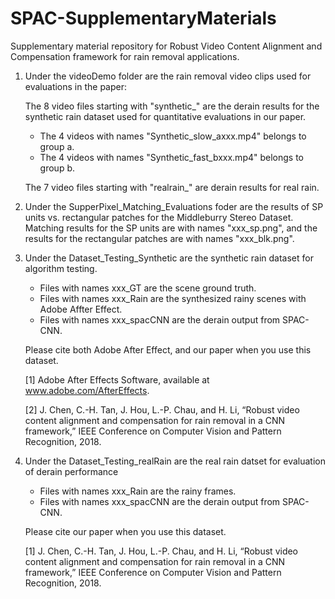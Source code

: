 # SPAC-SupplementaryMaterials
Supplementary material repository for Robust Video Content Alignment and Compensation framework for rain removal applications.

1. Under the videoDemo folder are the rain removal video clips used for evaluations in the paper:

   The 8 video files starting with "synthetic_" are the derain results for the synthetic rain dataset used for quantitative evaluations in our paper.
      - The 4 videos with names "Synthetic_slow_axxx.mp4" belongs to group a.
      - The 4 videos with names "Synthetic_fast_bxxx.mp4" belongs to group b.
      
   The 7 video files starting with "realrain_" are derain results for real rain.
      
2. Under the SupperPixel_Matching_Evaluations foder are the results of SP units vs. rectangular patches for the Middleburry Stereo Dataset. Matching results for the SP units are with names "xxx_sp.png", and the results for the rectangular patches are with names "xxx_blk.png".

3. Under the Dataset_Testing_Synthetic are the synthetic rain dataset for algorithm testing.
   - Files with names xxx_GT are the scene ground truth.
   - Files with names xxx_Rain are the synthesized rainy scenes with Adobe Affter Effect.
   - Files with names xxx_spacCNN are the derain output from SPAC-CNN.
   
   Please cite both Adobe After Effect, and our paper when you use this dataset.
   
   [1] Adobe After Effects Software, available at www.adobe.com/AfterEffects.
   
   [2] J. Chen, C.-H. Tan, J. Hou, L.-P. Chau, and H. Li, “Robust video content alignment and compensation for rain removal in a CNN framework,” IEEE Conference on Computer Vision and Pattern Recognition, 2018.

4. Under the Dataset_Testing_realRain are the real rain datset for evaluation of derain performance
   - Files with names xxx_Rain are the rainy frames.
   - Files with names xxx_spacCNN are the derain output from SPAC-CNN.
   
   Please cite our paper when you use this dataset.
   
   [1] J. Chen, C.-H. Tan, J. Hou, L.-P. Chau, and H. Li, “Robust video content alignment and compensation for rain removal in a CNN framework,” IEEE Conference on Computer Vision and Pattern Recognition, 2018.
